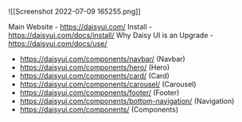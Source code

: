 ![[Screenshot 2022-07-09 165255.png]]

Main Website - https://daisyui.com/
Install - https://daisyui.com/docs/install/
Why Daisy UI is an Upgrade - https://daisyui.com/docs/use/


- https://daisyui.com/components/navbar/ (Navbar)
- https://daisyui.com/components/hero/ (Hero)
- https://daisyui.com/components/card/ (Card)
- https://daisyui.com/components/carousel/ (Carousel)
- https://daisyui.com/components/footer/ (Footer)
- https://daisyui.com/components/bottom-navigation/ (Navigation)
- https://daisyui.com/components/ (Components)

